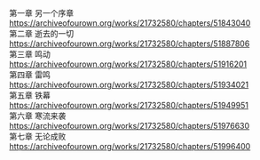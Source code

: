 第一章 另一个序章 https://archiveofourown.org/works/21732580/chapters/51843040                                                            
第二章 逝去的一切 https://archiveofourown.org/works/21732580/chapters/51887806                                                              
第三章 鸣动 https://archiveofourown.org/works/21732580/chapters/51916201                                                                
第四章 雷鸣 https://archiveofourown.org/works/21732580/chapters/51934021                                                                  
第五章 铁幕 https://archiveofourown.org/works/21732580/chapters/51949951                                                             
第六章 寒流来袭 https://archiveofourown.org/works/21732580/chapters/51976630                                                             
第七章 无论成败 https://archiveofourown.org/works/21732580/chapters/51996400
